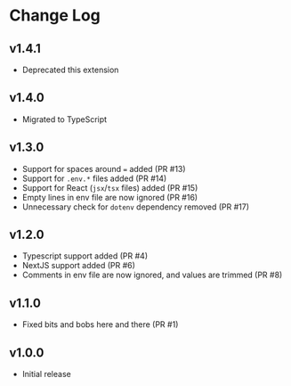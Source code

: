 # Change Log

## v1.4.1
- Deprecated this extension

## v1.4.0
- Migrated to TypeScript

## v1.3.0

- Support for spaces around `=` added (PR #13)
- Support for `.env.*` files added (PR #14)
- Support for React (`jsx`/`tsx` files) added (PR #15)
- Empty lines in env file are now ignored (PR #16)
- Unnecessary check for `dotenv` dependency removed (PR #17)

## v1.2.0

- Typescript support added (PR #4)
- NextJS support added (PR #6)
- Comments in env file are now ignored, and values are trimmed (PR #8)

## v1.1.0

- Fixed bits and bobs here and there (PR #1)

## v1.0.0

- Initial release